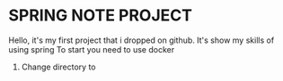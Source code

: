 # SPRING NOTE PROJECT
Hello, it's my first project that i dropped on github.
It's show my skills of using spring
To start you need to use docker
1. Change directory to 
```

```


